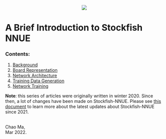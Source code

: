 <p align="center">
  <img src="https://cdn.discordapp.com/attachments/724700045525647420/729135226365804594/SFNNUE2.png">
</p>

# A Brief Introduction to Stockfish NNUE

### Contents:

1. [Background](docs_en/part1-en.md)
1. [Board Representation](docs_en/part2-en.md)
1. [Network Architecture](docs_en/part3-en.md)
1. [Training Data Generation](docs_en/part4-en.md)
1. [Network Training](docs_en/part5-en.md)

**Note**: this series of articles were originally written in winter 2020. Since then, a lot of changes have been made on Stockfish-NNUE. Please see [this document](https://github.com/glinscott/nnue-pytorch/blob/master/docs/nnue.md#architectures-and-new-directions) to learn more about the latest updates about Stockfish-NNUE since 2021.

<br>
Chao Ma, <br>
Mar 2022.